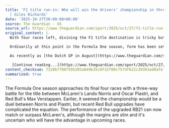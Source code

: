 ```yaml
---
title: 'F1 title run-in: Who will win the drivers’ championship in three-way tussle?
  | Giles Richards'
date: '2025-10-27T20:00:08+00:00'
source: The Guardian - US
source_url: https://www.theguardian.com/sport/2025/oct/27/f1-title-run-in-who-will-win-the-drivers-championship-in-three-way-tussle
original_content: |-
  With four races left, divining the F1 title destination is tricky but the smart money would go on Lando Norris

  Ordinarily at this point in the Formula One season, form has been settled. This year, with four meetings remaining, the title run-in reaches its decisive phase with a three-way fight between the McLarens of Lando Norris and Oscar Piastri and the Red Bull of Max Verstappen. Divining the outcome is a decidedly tricky affair.

  As recently as [the Dutch GP in August](https://www.theguardian.com/sport/2025/aug/31/piastri-opens-gap-in-title-race-after-norris-forced-to-retire-from-f1-dutch-gp) it appeared a two-way battle between the McLaren drivers would decide it. However, with Red Bull managing to apply upgrades that have unlocked the performance of the RB21, the equation is far more complex. Their car can now be as good, if not better, than the McLaren but the margins are small and neither team can be entirely sure who will have the edge on a given weekend.

   [Continue reading...](https://www.theguardian.com/sport/2025/oct/27/f1-title-run-in-who-will-win-the-drivers-championship-in-three-way-tussle)
content_checksum: 7328b77007595205a849b35c8f32f00cf57df622c39391ed0afefdb3ca9bcd74
summarized: true
---
```


The Formula One season approaches its final four races with a three-way battle for the title between McLaren's Lando Norris and Oscar Piastri, and Red Bull's Max Verstappen. Earlier, it seemed the championship would be a duel between Norris and Piastri, but recent Red Bull upgrades have complicated the equation. The performance of the upgraded RB21 can now match or surpass McLaren's, although the margins are slim and it's uncertain who will have the advantage in upcoming races.